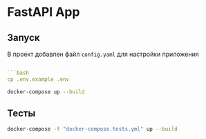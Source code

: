 # FastAPI App

## Запуск

В проект добавлен файл `config.yaml` для настройки приложения

```yaml

```bash
cp .env.example .env
```

```bash
docker-compose up --build
```

## Тесты

```bash
docker-compose -f "docker-compose.tests.yml" up --build
```
